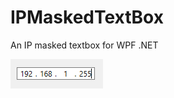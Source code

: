 # IPMaskedTextBox
An IP masked textbox for WPF .NET

![ IP masked textbox screenshot](maskedbox.PNG)

